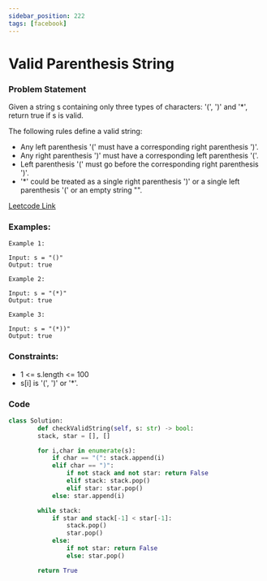 ```yaml
---
sidebar_position: 222
tags: [facebook]
---
```


# Valid Parenthesis String

### Problem Statement

Given a string s containing only three types of characters: '(', ')' and '\*', return true if s is valid.

The following rules define a valid string:

- Any left parenthesis '(' must have a corresponding right parenthesis ')'.
- Any right parenthesis ')' must have a corresponding left parenthesis '('.
- Left parenthesis '(' must go before the corresponding right parenthesis ')'.
- '\*' could be treated as a single right parenthesis ')' or a single left parenthesis '(' or an empty string "".

[Leetcode Link](https://leetcode.com/problems/valid-parenthesis-string)

### Examples:

```
Example 1:

Input: s = "()"
Output: true

Example 2:

Input: s = "(*)"
Output: true

Example 3:

Input: s = "(*))"
Output: true
```

### Constraints:

- 1 <= s.length <= 100
- s[i] is '(', ')' or '\*'.

### Code

```python title="Python Code"
class Solution:
        def checkValidString(self, s: str) -> bool:
        stack, star = [], []

        for i,char in enumerate(s):
            if char == "(": stack.append(i)
            elif char == ")":
                if not stack and not star: return False
                elif stack: stack.pop()
                elif star: star.pop()
            else: star.append(i)

        while stack:
            if star and stack[-1] < star[-1]:
                stack.pop()
                star.pop()
            else:
                if not star: return False
                else: star.pop()

        return True
```
